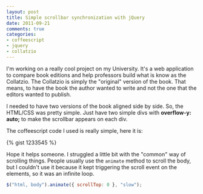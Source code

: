 ```yaml
---
layout: post
title: Simple scrollbar synchronization with jQuery
date: 2011-09-21
comments: true
categories:
- coffeescript
- jquery
- collatzio
---
```

I'm working on a really cool project on my University. It's a web application
to compare book editions and help professors build what is know as the
Collatzio. The Collatzio is simply the "original" version of the book. That
means, to have the book the author wanted to write and not the one that the
editors wanted to publish.

I needed to have two versions of the book aligned side by side. So, the
HTML/CSS was pretty simple. Just have two simple divs with **overflow-y:
auto;** to make the scrollbar appears on each div.

The coffeescript code I used is really simple, here it is:

{% gist 1233545 %}

Hope it helps someone. I struggled a little bit with the "common" way of
scrolling things. People usually use the `animate` method to scroll the body,
but I couldn't use it because it kept triggering the scroll event on the
elements, so it was an infinite loop.

``` javascript
$("html, body").animate({ scrollTop: 0 }, "slow");
```

  
